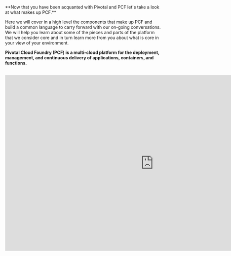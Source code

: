 <br>
**Now that you have been acquanted with Pivotal and PCF let's take a look at what makes up PCF.**

Here we will cover in a high level the components that make up PCF and build a common language to carry forward with our on-going conversations. We will help you learn about some of the pieces and parts of the platform that we consider core and in turn learn more from you about what is core in your view of your environment.

**Pivotal Cloud Foundry (PCF) is a multi-cloud platform for the deployment, management, and continuous delivery of applications, containers, and functions.**
<br>
<br>

<iframe src="https://docs.google.com/presentation/d/e/2PACX-1vSd5ZWlMdmVWEQjOG7bJbW5I7fqGCfFfyBtWgqinGTMOKiNO21DXX1ObNJJYVvBdBpTR-NSHv3tZR1r/embed?start=false&loop=false&delayms=3000" frameborder="0" width="960" height="569" allowfullscreen="true" mozallowfullscreen="true" webkitallowfullscreen="true"></iframe>
